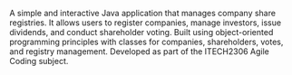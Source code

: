 A simple and interactive Java application that manages company share registries.
It allows users to register companies, manage investors, issue dividends, and conduct shareholder voting.
Built using object-oriented programming principles with classes for companies, shareholders, votes, and registry management.
Developed as part of the ITECH2306 Agile Coding subject.
